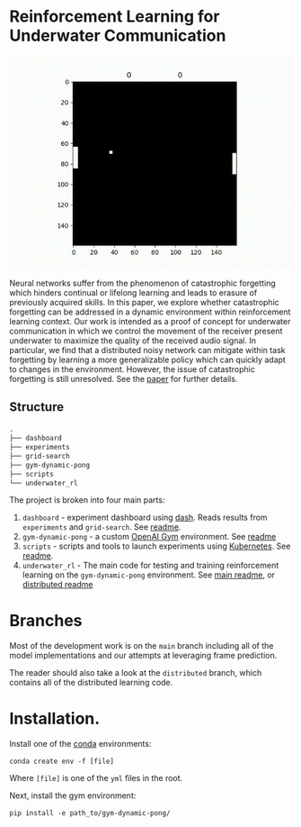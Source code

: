 # Reinforcement Learning for Underwater Communication

![](/underwater_rl/assets/pong.gif)

Neural networks suffer from the phenomenon of catastrophic 
forgetting which hinders continual or lifelong learning
and leads to erasure of previously acquired skills. In
this paper, we explore whether catastrophic forgetting can
be addressed in a dynamic environment within reinforcement
learning context. Our work is intended as a proof of
concept for underwater communication in which we control
the movement of the receiver present underwater to maximize
the quality of the received audio signal. In particular,
we find that a distributed noisy network can mitigate
within task forgetting by learning a more generalizable policy
which can quickly adapt to changes in the environment.
However, the issue of catastrophic forgetting is still unresolved.
See the [paper](https://github.com/Ian-Mint/pong-underwater-rl/blob/master/paper.pdf)
for further details.

## Structure

```
.
├── dashboard
├── experiments
├── grid-search
├── gym-dynamic-pong
├── scripts
└── underwater_rl
```

The project is broken into four main parts:
1. `dashboard` - experiment dashboard using [dash](https://plotly.com/dash/).
Reads results from `experiments` and `grid-search`. 
See [readme](https://github.com/Ian-Mint/pong-underwater-rl/blob/master/dashboard/README.md).
2. `gym-dynamic-pong` - a custom [OpenAI Gym](https://gym.openai.com/) environment.
See [readme](https://github.com/Ian-Mint/pong-underwater-rl/blob/master/gym-dynamic-pong/README.md)
3. `scripts` - scripts and tools to launch experiments using [Kubernetes](https://kubernetes.io/).
See [readme](https://github.com/Ian-Mint/pong-underwater-rl/blob/master/scripts/README.md).
4. `underwater_rl` - The main code for testing and training reinforcement learning on the `gym-dynamic-pong` environment.
See [main readme](https://github.com/Ian-Mint/pong-underwater-rl/blob/master/underwater_rl/README.md), or 
[distributed readme](https://github.com/Ian-Mint/pong-underwater-rl/blob/distributed/underwater_rl/README.md)

# Branches

Most of the development work is on the `main` branch including all of the model implementations and our attempts at 
leveraging frame prediction. 

The reader should also take a look at the `distributed` branch, which contains all of the distributed learning code.

# Installation.

Install one of the [conda](https://docs.conda.io/en/latest/miniconda.html) environments:

```shell script
conda create env -f [file]
```

Where `[file]` is one of the `yml` files in the root.

Next, install the gym environment:

```shell script
pip install -e path_to/gym-dynamic-pong/
```
